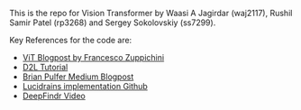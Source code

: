 This is the repo for Vision Transformer by Waasi A Jagirdar (waj2117), Rushil Samir Patel (rp3268) and Sergey Sokolovskiy (ss7299).

Key References for the code are:

- [ViT Blogpost by Francesco Zuppichini](https://towardsdatascience.com/implementing-visualttransformer-in-pytorch-184f9f16f632)
- [D2L Tutorial ](https://d2l.ai/chapter_attention-mechanisms-and-transformers/vision-transformer.html)
- [Brian Pulfer Medium Blogpost](https://medium.com/mlearning-ai/vision-transformers-from-scratch-pytorch-a-step-by-step-guide-96c3313c2e0c)
- [Lucidrains implementation Github ](https://github.com/lucidrains/vit-pytorch/blob/main/vit_pytorch/vit.py)
- [DeepFindr Video](https://www.youtube.com/watch?v=j3VNqtJUoz0&t=605s)


